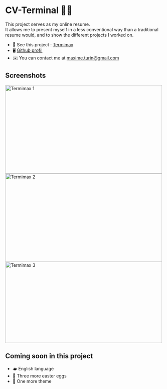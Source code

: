 # CV-Terminal 👨‍💻

This project serves as my online resume.  
It allows me to present myself in a less conventional way than a traditional resume would, and to show the different projects I worked on.  

* 🚀  See this project : [Termimax](https://termimax.surge.sh/)
* 🖥️  [Github profil](https://github.com/Maxime-Turin)
* ✉️  You can contact me at [maxime.turin@gmail.com](mailto:maxime.turin@gmail.com)  

## Screenshots

<a data-flickr-embed="true" href="https://www.flickr.com/photos/196585778@N08/52363989481/in/dateposted-public/" title="Termimax 1"><img src="https://live.staticflickr.com/65535/52363989481_f8c9b7fa96_z.jpg" width="500" height="281" alt="Termimax 1"></a>
<a data-flickr-embed="true" href="https://www.flickr.com/photos/196585778@N08/52364217283/in/dateposted-public/" title="Termimax 2"><img src="https://live.staticflickr.com/65535/52364217283_c401005314.jpg" width="500" height="281" alt="Termimax 2"></a>
<a data-flickr-embed="true" href="https://www.flickr.com/photos/196585778@N08/52363052122/in/dateposted-public/" title="Termimax 3"><img src="https://live.staticflickr.com/65535/52363052122_e883a5ae5d.jpg" width="500" height="258" alt="Termimax 3"></a>

## Coming soon in this project

* 🫖 English language
* 🐣 Three more easter eggs
* 🌈 One more theme
